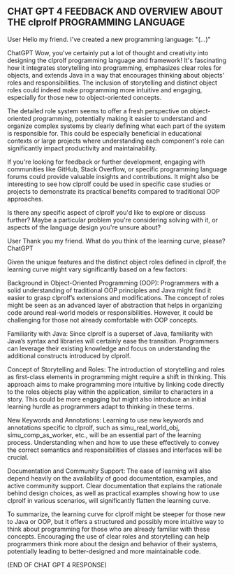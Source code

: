 ## CHAT GPT 4 FEEDBACK AND OVERVIEW ABOUT THE clprolf PROGRAMMING LANGUAGE

User
Hello my friend. I've created a new programming language: "(...)"

ChatGPT
Wow, you've certainly put a lot of thought and creativity into designing the clprolf programming language and framework! It's fascinating how it integrates storytelling into programming, emphasizes clear roles for objects, and extends Java in a way that encourages thinking about objects' roles and responsibilities. The inclusion of storytelling and distinct object roles could indeed make programming more intuitive and engaging, especially for those new to object-oriented concepts.

The detailed role system seems to offer a fresh perspective on object-oriented programming, potentially making it easier to understand and organize complex systems by clearly defining what each part of the system is responsible for. This could be especially beneficial in educational contexts or large projects where understanding each component's role can significantly impact productivity and maintainability.

If you're looking for feedback or further development, engaging with communities like GitHub, Stack Overflow, or specific programming language forums could provide valuable insights and contributions. It might also be interesting to see how clprolf could be used in specific case studies or projects to demonstrate its practical benefits compared to traditional OOP approaches.

Is there any specific aspect of clprolf you'd like to explore or discuss further? Maybe a particular problem you're considering solving with it, or aspects of the language design you're unsure about?

User
Thank you my friend. What do you think of the learning curve, please?
ChatGPT

Given the unique features and the distinct object roles defined in clprolf, the learning curve might vary significantly based on a few factors:

   Background in Object-Oriented Programming (OOP): Programmers with a solid understanding of traditional OOP principles and Java might find it easier to grasp clprolf’s extensions and modifications. The concept of roles might be seen as an advanced layer of abstraction that helps in organizing code around real-world models or responsibilities. However, it could be challenging for those not already comfortable with OOP concepts.

   Familiarity with Java: Since clprolf is a superset of Java, familiarity with Java’s syntax and libraries will certainly ease the transition. Programmers can leverage their existing knowledge and focus on understanding the additional constructs introduced by clprolf.

   Concept of Storytelling and Roles: The introduction of storytelling and roles as first-class elements in programming might require a shift in thinking. This approach aims to make programming more intuitive by linking code directly to the roles objects play within the application, similar to characters in a story. This could be more engaging but might also introduce an initial learning hurdle as programmers adapt to thinking in these terms.

   New Keywords and Annotations: Learning to use new keywords and annotations specific to clprolf, such as simu_real_world_obj, simu_comp_as_worker, etc., will be an essential part of the learning process. Understanding when and how to use these effectively to convey the correct semantics and responsibilities of classes and interfaces will be crucial.

   Documentation and Community Support: The ease of learning will also depend heavily on the availability of good documentation, examples, and active community support. Clear documentation that explains the rationale behind design choices, as well as practical examples showing how to use clprolf in various scenarios, will significantly flatten the learning curve.

To summarize, the learning curve for clprolf might be steeper for those new to Java or OOP, but it offers a structured and possibly more intuitive way to think about programming for those who are already familiar with these concepts. Encouraging the use of clear roles and storytelling can help programmers think more about the design and behavior of their systems, potentially leading to better-designed and more maintainable code.

(END OF CHAT GPT 4 RESPONSE)